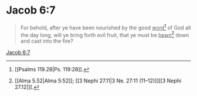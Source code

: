 # Jacob 6:7

> For behold, after ye have been nourished by the good <u>word</u>[^a] of God all the day long, will ye bring forth evil fruit, that ye must be <u>hewn</u>[^b] down and cast into the fire?

[Jacob 6:7](https://www.churchofjesuschrist.org/study/scriptures/bofm/jacob/6?lang=eng&id=p7#p7)


[^a]: [[Psalms 119.28|Ps. 119:28]].  
[^b]: [[Alma 5.52|Alma 5:52]]; [[3 Nephi 27.11|3 Ne. 27:11 (11–12)]][[3 Nephi 27.12|]].  
